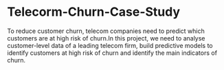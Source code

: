 # Telecorm-Churn-Case-Study
To reduce customer churn, telecom companies need to predict which customers are at high risk of churn.In this project, we need to analyse customer-level data of a leading telecom firm, build predictive models to identify customers at high risk of churn and identify the main indicators of churn.
